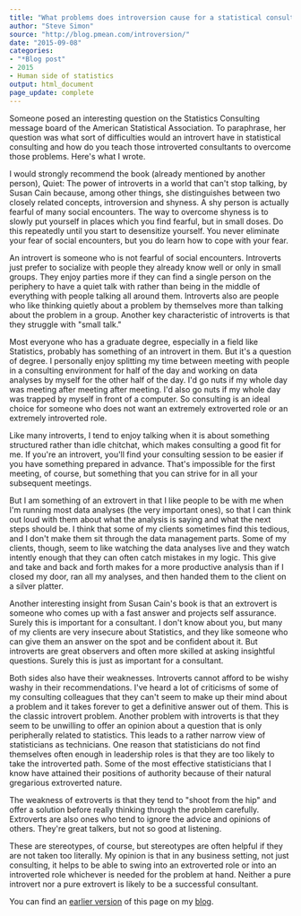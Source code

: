 ```yaml
---
title: "What problems does introversion cause for a statistical consultant?"
author: "Steve Simon"
source: "http://blog.pmean.com/introversion/"
date: "2015-09-08"
categories:
- "*Blog post"
- 2015
- Human side of statistics
output: html_document
page_update: complete
---
```


Someone posed an interesting question on the Statistics Consulting message board of the American Statistical Association. To paraphrase, her question was what sort of difficulties would an introvert have in statistical consulting and how do you teach those introverted consultants to overcome those problems. Here's what I wrote.

<!---More--->

I would strongly recommend the book (already mentioned by another person), Quiet: The power of introverts in a world that can't stop talking, by Susan Cain because, among other things, she distinguishes between two closely related concepts, introversion and shyness. A shy person is actually fearful of many social encounters. The way to overcome shyness is to slowly put yourself in places which you find fearful, but in small doses. Do this repeatedly until you start to desensitize yourself. You never eliminate your fear of social encounters, but you do learn how to cope with your fear.

An introvert is someone who is not fearful of social encounters. Introverts just prefer to socialize with people they already know well or only in small groups. They enjoy parties more if they can find a single person on the periphery to have a quiet talk with rather than being in the middle of everything with people talking all around them. Introverts also are people who like thinking quietly about a problem by themselves more than talking about the problem in a group. Another key characteristic of introverts is that they struggle with "small talk."

Most everyone who has a graduate degree, especially in a field like Statistics, probably has something of an introvert in them. But it's a question of degree. I personally enjoy splitting my time between meeting with people in a consulting environment for half of the day and working on data analyses by myself for the other half of the day. I'd go nuts if my whole day was meeting after meeting after meeting. I'd also go nuts if my whole day was trapped by myself in front of a computer. So consulting is an ideal choice for someone who does not want an extremely extroverted role or an extremely introverted role.

Like many introverts, I tend to enjoy talking when it is about something structured rather than idle chitchat, which makes consulting a good fit for me. If you're an introvert, you'll find your consulting session to be easier if you have something prepared in advance. That's impossible for the first meeting, of course, but something that you can strive for in all your subsequent meetings.

But I am something of an extrovert in that I like people to be with me when I'm running most data analyses (the very important ones), so that I can think out loud with them about what the analysis is saying and what the next steps should be. I think that some of my clients sometimes find this tedious, and I don't make them sit through the data management parts. Some of my clients, though, seem to like watching the data analyses live and they watch intently enough that they can often catch mistakes in my logic. This give and take and back and forth makes for a more productive analysis than if I closed my door, ran all my analyses, and then handed them to the client on a silver platter.

Another interesting insight from Susan Cain's book is that an extrovert is someone who comes up with a fast answer and projects self assurance. Surely this is important for a consultant. I don't know about you, but many of my clients are very insecure about Statistics, and they like someone who can give them an answer on the spot and be confident about it. But introverts are great observers and often more skilled at asking insightful questions. Surely this is just as important for a consultant.

Both sides also have their weaknesses. Introverts cannot afford to be wishy washy in their recommendations. I've heard a lot of criticisms of some of my consulting colleagues that they can't seem to make up their mind about a problem and it takes forever to get a definitive answer out of them. This is the classic introvert problem. Another problem with introverts is that they seem to be unwilling to offer an opinion about a question that is only peripherally related to statistics. This leads to a rather narrow view of statisticians as technicians. One reason that statisticians do not find themselves often enough in leadership roles is that they are too likely to take the introverted path. Some of the most effective statisticians that I know have attained their positions of authority because of their natural gregarious extroverted nature.

The weakness of extroverts is that they tend to "shoot from the hip" and offer a solution before really thinking through the problem carefully. Extroverts are also ones who tend to ignore the advice and opinions of others. They're great talkers, but not so good at listening.

These are stereotypes, of course, but stereotypes are often helpful if they are not taken too literally. My opinion is that in any business setting, not just consulting, it helps to be able to swing into an extroverted role or into an introverted role whichever is needed for the problem at hand. Neither a pure introvert nor a pure extrovert is likely to be a successful consultant.

You can find an [earlier version][sim1] of this page on my [blog][sim2].

[sim1]: http://blog.pmean.com/introversion/
[sim2]: http://blog.pmean.com
